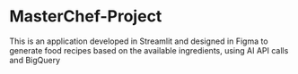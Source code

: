# MasterChef-Project
This is an application developed in Streamlit and designed in Figma to generate food recipes based on the available ingredients, using AI API calls and BigQuery

